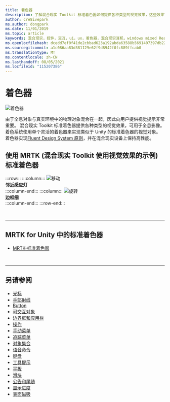 ```yaml
---
title: 着色器
description: 了解混合现实 Toolkit 标准着色器如何提供各种类型的视觉效果，这些效果可用于混合现实应用中的全息影像。
author: cre8ivepark
ms.author: dongpark
ms.date: 11/01/2019
ms.topic: article
keywords: 混合现实，控件，交互，ui，ux，着色器，混合现实耳机，windows mixed Reality 耳机，虚拟现实耳机，HoloLens，MRTK，混合现实 Toolkit，视觉效果
ms.openlocfilehash: dcedd7ef0f41de2cbbad623a192abda63588b5691407397db229ef7796e6926e
ms.sourcegitcommit: a1c086aa83d381129e62f9d8942f0fc889ffcab0
ms.translationtype: MT
ms.contentlocale: zh-CN
ms.lasthandoff: 08/05/2021
ms.locfileid: "115207386"
---
```

# <a name="shader"></a>着色器

![着色器](images/UX_Hero_StandardShader.jpg)

由于全息对象与真实环境中的物理对象混合在一起，因此向用户提供视觉提示非常重要。 混合现实 Toolkit 标准着色器提供各种类型的视觉效果，可用于全息影像。 着色系统使用单个灵活的着色器来实现类似于 Unity 的标准着色器的视觉对象。 着色器实现[Fluent Design System 原则](https://www.microsoft.com/design/fluent/#/)，并在混合现实设备上保持高性能。
<br>

## <a name="examples-of-visual-effects-using-mrtk-mixed-reality-toolkit-standard-shader"></a>使用 MRTK (混合现实 Toolkit 使用视觉效果的示例) 标准着色器 
:::row:::
    :::column:::
       ![移动](images/UX_Button_Affordance_ProximityLight.jpg)<br>
       **邻近感应灯**<br>
    :::column-end:::
    :::column:::
       ![旋转](images/UX_Button_Affordance_FocusHighlight.jpg)<br>
        **边框细**<br>
    :::column-end:::
:::row-end:::

<br>

---

## <a name="standard-shader-in-mrtk-for-unity"></a>MRTK for Unity 中的标准着色器

* [MRTK-标准着色器](/windows/mixed-reality/mrtk-unity/features/rendering/mrtk-standard-shader)

<br>

---

## <a name="see-also"></a>另请参阅

* [光标](cursors.md)
* [手部射线](point-and-commit.md)
* [Button](button.md)
* [可交互对象](interactable-object.md)
* [边界框和应用栏](app-bar-and-bounding-box.md)
* [操作](direct-manipulation.md)
* [手动菜单](hand-menu.md)
* [追踪菜单](near-menu.md)
* [对象集合](object-collection.md)
* [语音命令](voice-input.md)
* [键盘](keyboard.md)
* [工具提示](tooltip.md)
* [平板](slate.md)
* [滑块](slider.md)
* [公告和尾随](billboarding-and-tag-along.md)
* [显示进度](progress.md)
* [表面磁吸](surface-magnetism.md)